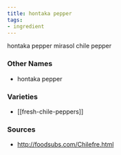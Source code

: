 ```yaml
---
title: hontaka pepper
tags:
- ingredient
---
```

hontaka pepper mirasol chile pepper

### Other Names

* hontaka pepper

### Varieties

* [[fresh-chile-peppers]]

### Sources
* http://foodsubs.com/Chilefre.html
